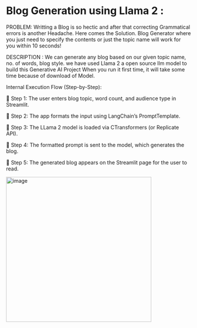 # Blog Generation using Llama 2 :

PROBLEM:
Writting a Blog is so hectic and after that correcting Grammatical errors is another Headache. Here comes the Solution. Blog Generator where you just need to specify the contents or just the topic name will work for you within 10 seconds!

DESCRIPTION :
We can generate any blog based on our given topic name, no. of words, blog style. we have used Llama 2 a open source llm model to build this Generative AI Project When you run it first time, it will take some time because of download of Model.


Internal Execution Flow (Step-by-Step):  

📌 Step 1: The user enters blog topic, word count, and audience type in Streamlit.

📌 Step 2: The app formats the input using LangChain’s PromptTemplate.

📌 Step 3: The LLama 2 model is loaded via CTransformers (or Replicate API).

📌 Step 4: The formatted prompt is sent to the model, which generates the blog.

📌 Step 5: The generated blog appears on the Streamlit page for the user to read.

<img width="396" alt="image" src="https://github.com/user-attachments/assets/f43b6f62-db66-4981-9a9d-2b94df56a87d" />




